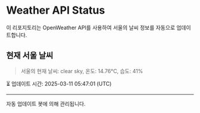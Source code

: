 
# Weather API Status

이 리포지토리는 OpenWeather API를 사용하여 서울의 날씨 정보를 자동으로 업데이트합니다.

## 현재 서울 날씨
> 서울의 현재 날씨: clear sky, 온도: 14.76°C, 습도: 41%

⏳ 업데이트 시간: 2025-03-11 05:47:01 (UTC)

---
자동 업데이트 봇에 의해 관리됩니다.

